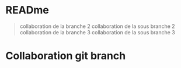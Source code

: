 # READme

> collaboration de la branche 2
> collaboration de la sous branche 2
> collaboration de la branche 3
> collaboration de la sous branche 3

# Collaboration git branch